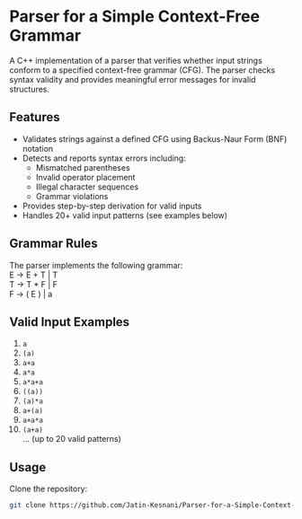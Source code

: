 # Parser for a Simple Context-Free Grammar

A C++ implementation of a parser that verifies whether input strings conform to a specified context-free grammar (CFG). The parser checks syntax validity and provides meaningful error messages for invalid structures.

## Features

- Validates strings against a defined CFG using Backus-Naur Form (BNF) notation
- Detects and reports syntax errors including:
  - Mismatched parentheses
  - Invalid operator placement
  - Illegal character sequences
  - Grammar violations
- Provides step-by-step derivation for valid inputs
- Handles 20+ valid input patterns (see examples below)

## Grammar Rules

The parser implements the following grammar:<br>
E → E + T | T <br>
T → T * F | F <br>
F → ( E ) | a


## Valid Input Examples

1. `a`  
2. `(a)`  
3. `a+a`  
4. `a*a`  
5. `a*a+a`  
6. `((a))`  
7. `(a)*a`  
8. `a+(a)`  
9. `a+a*a`  
10. `(a+a)`  
... (up to 20 valid patterns)

## Usage

Clone the repository:
```bash
git clone https://github.com/Jatin-Kesnani/Parser-for-a-Simple-Context-Free-Grammar.git
```
